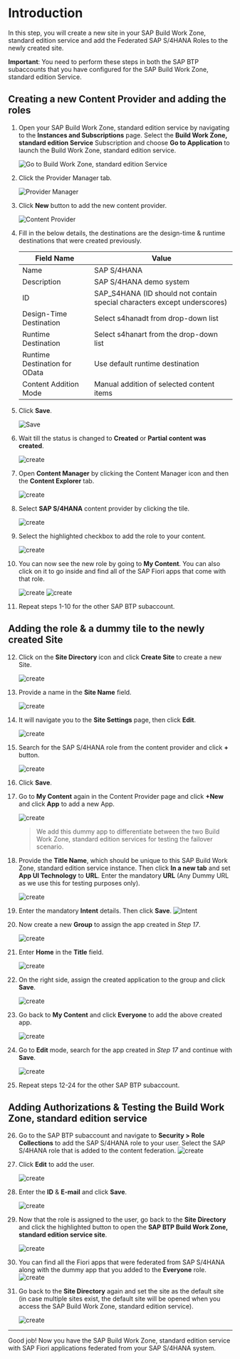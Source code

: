 # Introduction
In this step, you will create a new site in your SAP Build Work Zone, standard edition service and add the Federated SAP S/4HANA Roles to the newly created site.

**Important**: You need to perform these steps in both the SAP BTP subaccounts that you have configured for the SAP Build Work Zone, standard edition Service.

## Creating a new Content Provider and adding the roles

1.  Open your SAP Build Work Zone, standard edition service by navigating to the **Instances and Subscriptions** page. Select the **Build Work Zone, standard edition Service** Subscription and choose **Go to Application** to launch the Build Work Zone, standard edition service.

    ![Go to Build Work Zone, standard edition Service](./images/26.png) 

2.  Click the Provider Manager tab.

    ![Provider Manager](./images/01.png)

3.  Click **New** button to add the new content provider.

    ![Content Provider](./images/02.png)

4.  Fill in the below details, the destinations are the design-time & runtime destinations that were created previously.

    | Field   Name | Value |
    |---|---|
    | Name | SAP S/4HANA |
    | Description | SAP S/4HANA demo system |
    | ID | SAP_S4HANA   (ID should not contain special characters except underscores) |
    | Design-Time   Destination | Select s4hanadt from drop-down list |
    | Runtime   Destination | Select s4hanart from the drop-down list |
    | Runtime   Destination for OData | Use default runtime destination |
    | Content   Addition Mode | Manual addition of selected content items |

5.  Click **Save**.

    ![Save](./images/03.png)
    
6.  Wait till the status is changed to **Created** or **Partial content was created**.

    ![create](./images/04.png)

7.  Open **Content Manager** by clicking the Content Manager icon and then the **Content Explorer** tab.

    ![create](./images/05.png)

8.  Select **SAP S/4HANA** content provider by clicking the tile.

    ![create](./images/06.png)

9.  Select the highlighted checkbox to add the role to your content.

    ![create](./images/07.png)

10. You can now see the new role by going to **My Content**. You can also click on it to go inside and find all of the SAP Fiori apps that come with that role.

    ![create](./images/27.png)
    ![create](./images/28.png)
    
11. Repeat steps 1-10 for the other SAP BTP subaccount.

## Adding the role & a dummy tile to the newly created Site

12.  Click on the **Site Directory** icon and click **Create Site** to create a new Site.

     ![create](./images/08.png)

13.  Provide a name in the **Site Name** field.

     ![create](./images/09.png)

14.  It will navigate you to the **Site Settings** page, then click **Edit**.
     
     ![create](./images/10.png)

15.  Search for the SAP S/4HANA role from the content provider and click **+** button.

     ![create](./images/11.png)

16.  Click **Save**.

17.  Go to **My Content** again in the Content Provider page and click **+New** and click **App** to add a new App.

     ![create](./images/13.png)

     > We add this dummy app to differentiate between the two Build Work Zone, standard edition services for testing the failover scenario.

18.  Provide the **Title Name**, which should be unique to this SAP Build Work Zone, standard edition service instance. Then click **In a new tab** and set **App UI Technology** to **URL**. Enter the mandatory **URL** (Any Dummy URL as we use this for testing purposes only).

     ![create](./images/14.png)

19.  Enter the mandatory **Intent** details. Then click **Save**.
     ![Intent](./images/IntentDefinition.PNG)

20.  Now create a new **Group** to assign the app created in *Step 17*.

     ![create](./images/15.png)

21.  Enter **Home** in the **Title** field.
     
     ![create](./images/17.png)

22.  On the right side, assign the created application to the group and click **Save**.
    
     ![create](./images/ApptoGroup.PNG)

23. Go back to **My Content** and click **Everyone** to add the above created app.
    
    ![create](./images/18.png)

24. Go to **Edit** mode, search for the app created in *Step 17* and continue with **Save**.
    
    ![create](./images/19.png)

25. Repeat steps 12-24 for the other SAP BTP subaccount.

## Adding Authorizations & Testing the Build Work Zone, standard edition service

26.  Go to the SAP BTP subaccount and navigate to **Security > Role Collections** to add the SAP S/4HANA role to your user. Select the SAP S/4HANA role that is added to the content federation.
    ![create](./images/20.png)

27.  Click **Edit** to add the user.
     
     ![create](./images/21.png)

28.  Enter the **ID** & **E-mail** and click **Save**.
    
     ![create](./images/22.png)

29.  Now that the role is assigned to the user, go back to the **Site Directory** and click the highlighted button to open the **SAP BTP Build Work Zone, standard edition service site**.

     ![create](./images/23.png)

30.  <a name="url"></a> You can find all the Fiori apps that were federated from SAP S/4HANA along with the dummy app that you added to the **Everyone** role.
     ![create](./images/24.png)

31.  Go back to the **Site Directory** again and set the site as the default site (in case multiple sites exist, the default site will be opened when you access the SAP Build Work Zone, standard edition service).
     
     ![create](./images/25.png)
     
---
   
Good job! Now you have the SAP Build Work Zone, standard edition service with SAP Fiori applications federated from your SAP S/4HANA system.








